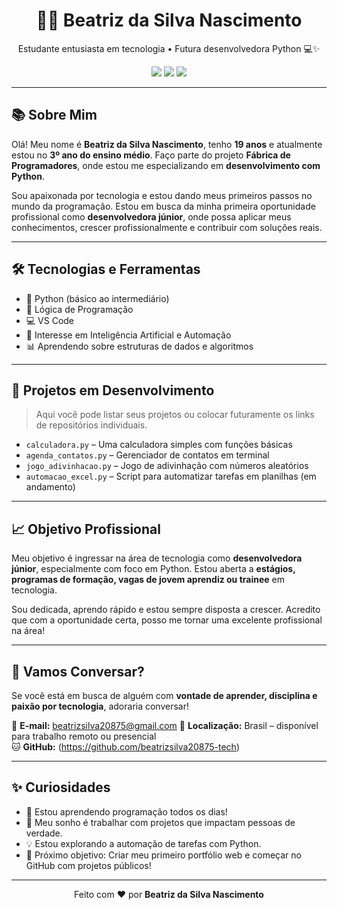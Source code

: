 <h1 align="center">👩‍💻 Beatriz da Silva Nascimento</h1>

<p align="center">
  Estudante entusiasta em tecnologia • Futura desenvolvedora Python 💻✨
</p>

<p align="center">
  <img src="https://img.shields.io/badge/Python-3776AB?style=for-the-badge&logo=python&logoColor=white"/>
  <img src="https://img.shields.io/badge/Education-Open%20to%20Work-green?style=for-the-badge"/>
  <img src="https://img.shields.io/badge/Age-19-blueviolet?style=for-the-badge"/>
</p>

---

## 📚 Sobre Mim

Olá! Meu nome é **Beatriz da Silva Nascimento**, tenho **19 anos** e atualmente estou no **3º ano do ensino médio**. Faço parte do projeto **Fábrica de Programadores**, onde estou me especializando em **desenvolvimento com Python**.

Sou apaixonada por tecnologia e estou dando meus primeiros passos no mundo da programação. Estou em busca da minha primeira oportunidade profissional como **desenvolvedora júnior**, onde possa aplicar meus conhecimentos, crescer profissionalmente e contribuir com soluções reais.

---

## 🛠️ Tecnologias e Ferramentas

- 🐍 Python (básico ao intermediário)
- 🔢 Lógica de Programação
- 💻 VS Code
- 🧠 Interesse em Inteligência Artificial e Automação
- 📊 Aprendendo sobre estruturas de dados e algoritmos

---

## 🧩 Projetos em Desenvolvimento

> Aqui você pode listar seus projetos ou colocar futuramente os links de repositórios individuais.

- `calculadora.py` – Uma calculadora simples com funções básicas
- `agenda_contatos.py` – Gerenciador de contatos em terminal
- `jogo_adivinhacao.py` – Jogo de adivinhação com números aleatórios
- `automacao_excel.py` – Script para automatizar tarefas em planilhas (em andamento)

---

## 📈 Objetivo Profissional

Meu objetivo é ingressar na área de tecnologia como **desenvolvedora júnior**, especialmente com foco em Python. Estou aberta a **estágios, programas de formação, vagas de jovem aprendiz ou trainee** em tecnologia.

Sou dedicada, aprendo rápido e estou sempre disposta a crescer. Acredito que com a oportunidade certa, posso me tornar uma excelente profissional na área!

---

## 🤝 Vamos Conversar?

Se você está em busca de alguém com **vontade de aprender, disciplina e paixão por tecnologia**, adoraria conversar!

📧 **E-mail:** beatrizsilva20875@gmail.com 
📍 **Localização:** Brasil – disponível para trabalho remoto ou presencial  
🐱 **GitHub:** (https://github.com/beatrizsilva20875-tech)

---

## ✨ Curiosidades

- 🌱 Estou aprendendo programação todos os dias!
- 🚀 Meu sonho é trabalhar com projetos que impactam pessoas de verdade.
- 💡 Estou explorando a automação de tarefas com Python.
- 🎯 Próximo objetivo: Criar meu primeiro portfólio web e começar no GitHub com projetos públicos!

---

<p align="center">
  Feito com ❤️ por <strong>Beatriz da Silva Nascimento</strong>
</p>

